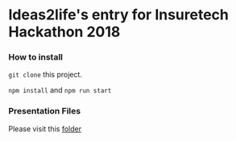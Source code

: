 # Ideas2life's entry for Insuretech Hackathon 2018

### How to install

`git clone` this project.

`npm install` and `npm run start`

### Presentation Files

Please visit this [folder](https://github.com/hackathon-cyinsurtech/Ideas2life/tree/master/presentation)

